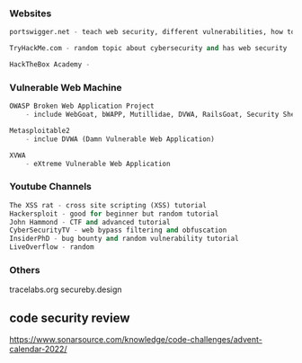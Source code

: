 ### Websites 
```python
portswigger.net - teach web security, different vulnerabilities, how to exploit them and defend them, it also has an application for web pentest/ bug bounty

TryHackMe.com - random topic about cybersecurity and has web security

HackTheBox Academy - 


```


### Vulnerable Web Machine
```python
OWASP Broken Web Application Project
	- include WebGoat, bWAPP, Mutillidae, DVWA, RailsGoat, Security Shepherd

Metasploitable2
	- inclue DVWA (Damn Vulnerable Web Application)

XVWA 
	- eXtreme Vulnerable Web Application
```

### Youtube Channels
```python
The XSS rat - cross site scripting (XSS) tutorial
Hackersploit - good for beginner but random tutorial
John Hammond - CTF and advanced tutorial
CyberSecurityTV - web bypass filtering and obfuscation
InsiderPhD - bug bounty and random vulnerability tutorial
LiveOverflow - random 

```


### Others
tracelabs.org
secureby.design




## code security review
https://www.sonarsource.com/knowledge/code-challenges/advent-calendar-2022/


